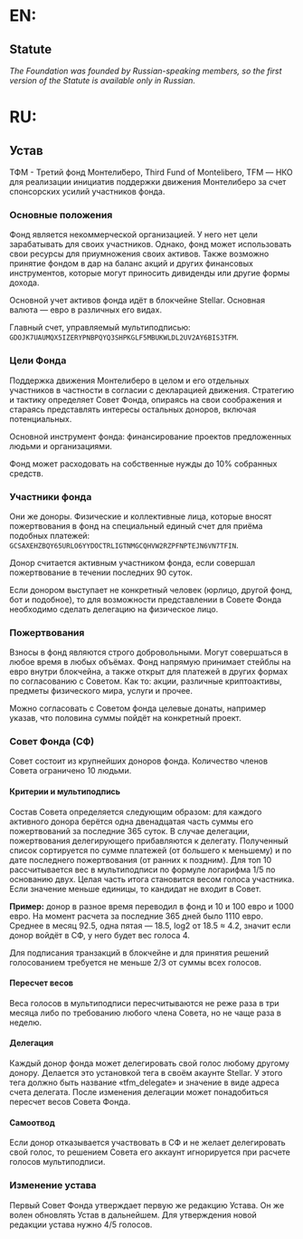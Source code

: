 # EN:

## Statute

_The Foundation was founded by Russian-speaking members,
so the first version of the Statute is available only in Russian._

# RU:

## Устав

ТФМ - Третий фонд Монтели́беро, Third Fund of Montelibero, TFM — НКО для реализации инициатив поддержки
движения Монтелиберо за счет спонсорских усилий участников фонда.

### Основные положения

Фонд является некоммерческой организацией. У него нет цели зарабатывать для своих участников. 
Однако, фонд может использовать свои ресурсы для приумножения своих активов. 
Также возможно принятие фондом в дар на баланс акций и других финансовых инструментов, которые могут 
приносить дивиденды или другие формы дохода.

Основной учет активов фонда идёт в блокчейне Stellar. Основная валюта — евро в различных его видах.

Главный счет, управляемый мультиподписью:
`GDOJK7UAUMQX5IZERYPNBPQYQ3SHPKGLF5MBUKWLDL2UV2AY6BIS3TFM`.

### Цели Фонда

Поддержка движения Монтелиберо в целом и его отдельных участников в частности в согласии с декларацией движения. 
Стратегию и тактику определяет Совет Фонда, опираясь на свои соображения и стараясь представлять интересы 
остальных доноров, включая потенциальных.

Основной инструмент фонда: финансирование проектов предложенных людьми и организациями.

Фонд может расходовать на собственные нужды до 10% собранных средств.

### Участники фонда

Они же доноры. Физические и коллективные лица, которые вносят пожертвования в фонд
на специальный единый счет для приёма подобных платежей:
`GCSAXEHZBQY65URLO6YYDOCTRLIGTNMGCQHVW2RZPFNPTEJN6VN7TFIN`.

Донор считается активным участником фонда, если совершал пожертвование в течении последних 90 суток.

Если донором выступает не конкретный человек (юрлицо, другой фонд, бот и подобное), то для возможности представлении
в Совете Фонда необходимо сделать делегацию на физическое лицо.

### Пожертвования

Взносы в фонд являются строго добровольными. Могут совершаться в любое время в любых объёмах. 
Фонд напрямую принимает стейблы на евро внутри блокчейна, а также открыт для платежей в других формах 
по согласованию с Советом. Как то: акции, различные криптоактивы, предметы физического мира, услуги и прочее.

Можно согласовать с Советом фонда целевые донаты, например указав, что половина суммы пойдёт на конкретный проект.

### Совет Фонда (СФ)

Совет состоит из крупнейших доноров фонда. Количество членов Совета ограничено 10 людьми.

#### Критерии и мультиподпись

Состав Совета определяется следующим образом: для каждого активного донора берётся одна двенадцатая часть суммы 
его пожертвований за последние 365 суток. В случае делегации, пожертвования делегирующего прибавляются к делегату. 
Полученный список сортируется по сумме платежей (от большего к меньшему) 
и по дате последнего пожертвования (от ранних к поздним). 
Для топ 10 рассчитывается вес в мультиподписи по формуле логарифма 1/5 по основанию двух. 
Целая часть итога становится весом голоса участника. Если значение меньше единицы, то кандидат не входит в Совет.

**Пример:** донор в разное время переводил в фонд и 10 и 100 евро и 1000 евро. 
На момент расчета за последние 365 дней было 1110 евро. Среднее в месяц 92.5, одна пятая — 18.5, log2 от 18.5 ≈ 4.2, 
значит если донор войдёт в СФ, у него будет вес голоса 4.

Для подписания транзакций в блокчейне и для принятия решений голосованием требуется не меньше 2/3 от суммы всех голосов.

#### Пересчет весов

Веса голосов в мультиподписи пересчитываются не реже раза в три месяца либо по требованию любого члена Совета, 
но не чаще раза в неделю.

#### Делегация
Каждый донор фонда может делегировать свой голос любому другому донору. 
Делается это установкой тега в своём акаунте Stellar. 
У этого тега должно быть название «tfm_delegate» и значение в виде адреса счета делегата. 
После изменения делегации может понадобиться пересчет весов Совета Фонда.

#### Самоотвод
Если донор отказывается участвовать в СФ и не желает делегировать свой голос, то решением Совета 
его аккаунт игнорируется при расчете голосов мультиподписи.

### Изменение устава
Первый Совет Фонда утверждает первую же редакцию Устава. Он же волен обновлять Устав в дальнейшем. 
Для утверждения новой редакции устава нужно 4/5 голосов.